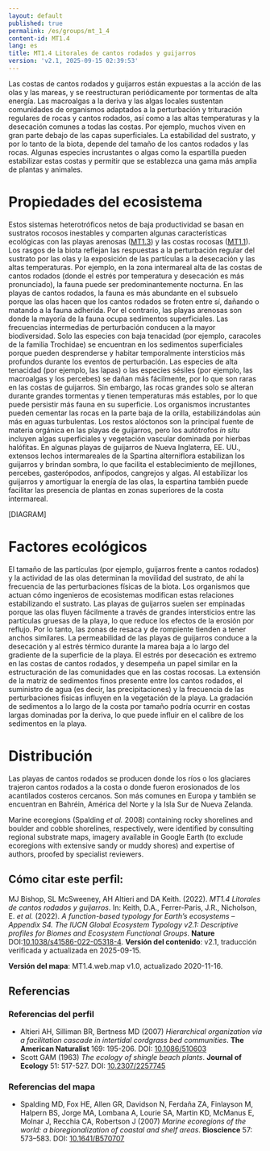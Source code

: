```yaml
---
layout: default
published: true
permalink: /es/groups/mt_1_4
content-id: MT1.4
lang: es
title: MT1.4 Litorales de cantos rodados y guijarros
version: 'v2.1, 2025-09-15 02:39:53'
---
```


Las costas de cantos rodados y guijarros están expuestas a la acción de las olas y las mareas, y se reestructuran periódicamente por tormentas de alta energía. Las macroalgas a la deriva y las algas locales sustentan comunidades de organismos adaptados a la perturbación y trituración regulares de rocas y cantos rodados, así como a las altas temperaturas y la desecación comunes a todas las costas. Por ejemplo, muchos viven en gran parte debajo de las capas superficiales. La estabilidad del sustrato, y por lo tanto de la biota, depende del tamaño de los cantos rodados y las rocas. Algunas especies incrustantes o algas como la espartilla pueden estabilizar estas costas y permitir que se establezca una gama más amplia de plantas y animales.

# Propiedades del ecosistema
 
Estos sistemas heterotróficos netos de baja productividad se basan en sustratos rocosos inestables y comparten algunas características ecológicas con las playas arenosas ([MT1.3](/explore/groups/MT1.3)) y las costas rocosas ([MT1.1](/explore/groups/MT1.1)). Los rasgos de la biota reflejan las respuestas a la perturbación regular del sustrato por las olas y la exposición de las partículas a la desecación y las altas temperaturas. Por ejemplo, en la zona intermareal alta de las costas de cantos rodados (donde el estrés por temperatura y desecación es más pronunciado), la fauna puede ser predominantemente nocturna. En las playas de cantos rodados, la fauna es más abundante en el subsuelo porque las olas hacen que los cantos rodados se froten entre sí, dañando o matando a la fauna adherida. Por el contrario, las playas arenosas son donde la mayoría de la fauna ocupa sedimentos superficiales. Las frecuencias intermedias de perturbación conducen a la mayor biodiversidad. Solo las especies con baja tenacidad (por ejemplo, caracoles de la familia Trochidae) se encuentran en los sedimentos superficiales porque pueden desprenderse y habitar temporalmente intersticios más profundos durante los eventos de perturbación. Las especies de alta tenacidad (por ejemplo, las lapas) o las especies sésiles (por ejemplo, las macroalgas y los percebes) se dañan más fácilmente, por lo que son raras en las costas de guijarros. Sin embargo, las rocas grandes solo se alteran durante grandes tormentas y tienen temperaturas más estables, por lo que puede persistir más fauna en su superficie. Los organismos incrustantes pueden cementar las rocas en la parte baja de la orilla, estabilizándolas aún más en aguas turbulentas. Los restos alóctonos son la principal fuente de materia orgánica en las playas de guijarros, pero los autótrofos _in situ_ incluyen algas superficiales y vegetación vascular dominada por hierbas halófitas. En algunas playas de guijarros de Nueva Inglaterra, EE. UU., extensos lechos intermareales de la Spartina alterniflora estabilizan los guijarros y brindan sombra, lo que facilita el establecimiento de mejillones, percebes, gasterópodos, anfípodos, cangrejos y algas. Al estabilizar los guijarros y amortiguar la energía de las olas, la espartina también puede facilitar las presencia de plantas en zonas superiores de la costa intermareal.

[DIAGRAM]

# Factores ecológicos
 
El tamaño de las partículas (por ejemplo, guijarros frente a cantos rodados) y la actividad de las olas determinan la movilidad del sustrato, de ahí la frecuencia de las perturbaciones físicas de la biota. Los organismos que actuan cómo  ingenieros de ecosistemas modifican estas relaciones estabilizando el sustrato. Las playas de guijarros suelen ser empinadas porque las olas fluyen fácilmente a través de grandes intersticios entre las partículas gruesas de la playa, lo que reduce los efectos de la erosión por reflujo. Por lo tanto, las zonas de resaca y de rompiente tienden a tener anchos similares. La permeabilidad de las playas de guijarros conduce a la desecación y al estrés térmico durante la marea baja a lo largo del gradiente de la superficie de la playa. El estrés por desecación es extremo en las costas de cantos rodados, y desempeña un papel similar en la estructuración de las comunidades que en las costas rocosas. La extensión de la matriz de sedimentos finos presente entre los cantos rodados, el suministro de agua (es decir, las precipitaciones) y la frecuencia de las perturbaciones físicas influyen en la vegetación de la playa. La gradación de sedimentos a lo largo de la costa por tamaño podría ocurrir en costas largas dominadas por la deriva, lo que puede influir en el calibre de los sedimentos en la playa.
 
# Distribución
 
Las playas de cantos rodados se producen donde los ríos o los glaciares trajeron cantos rodados a la costa o donde fueron erosionados de los acantilados costeros cercanos. Son más comunes en Europa y también se encuentran en Bahréin, América del Norte y la Isla Sur de Nueva Zelanda.

Marine ecoregions (Spalding _et al._ 2008) containing rocky shorelines and boulder and cobble shorelines, respectively, were identified by consulting regional substrate maps, imagery available in Google Earth (to exclude ecoregions with extensive sandy or muddy shores) and expertise of authors, proofed by specialist reviewers.

## Cómo citar este perfil:

MJ Bishop, SL McSweeney, AH Altieri and DA Keith. (2022). *MT1.4 Litorales de cantos rodados y guijarros*. In: Keith, D.A., Ferrer-Paris, J.R., Nicholson, E. *et al.* (2022). *A function-based typology for Earth’s ecosystems – Appendix S4. The IUCN Global Ecosystem Typology v2.1: Descriptive profiles for Biomes and Ecosystem Functional Groups*. **Nature** DOI:[10.1038/s41586-022-05318-4](https://doi.org/10.1038/s41586-022-05318-4).
**Versión del contenido**: v2.1, traducción verificada y actualizada en 2025-09-15.

**Versión del mapa**: MT1.4.web.map v1.0, actualizado 2020-11-16.

## Referencias

### Referencias del perfil
* Altieri AH, Silliman BR, Bertness MD  (2007) *Hierarchical organization via a facilitation cascade in intertidal cordgrass bed communities*. **The American Naturalist** 169: 195-206. DOI: [10.1086/510603](http://doi.org/10.1086/510603)
* Scott GAM  (1963) *The ecology of shingle beach plants*. **Journal of Ecology** 51: 517-527. DOI: [10.2307/2257745](http://doi.org/10.2307/2257745)

### Referencias del mapa
* Spalding MD, Fox HE, Allen GR, Davidson N, Ferdaña ZA, Finlayson M, Halpern BS, Jorge MA, Lombana A, Lourie SA, Martin KD, McManus E, Molnar J, Recchia CA, Robertson J  (2007) *Marine ecoregions of the world: a bioregionalization of coastal and shelf areas*. **Bioscience** 57: 573–583. DOI: [10.1641/B570707](http://doi.org/10.1641/B570707)

